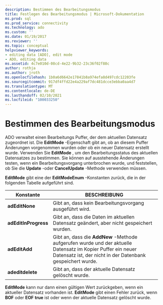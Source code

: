 ```yaml
---
description: Bestimmen des Bearbeitungsmodus
title: Festlegen des Bearbeitungsmodus | Microsoft-Dokumentation
ms.prod: sql
ms.prod_service: connectivity
ms.technology: ado
ms.custom: ''
ms.date: 01/19/2017
ms.reviewer: ''
ms.topic: conceptual
helpviewer_keywords:
- editing data [ADO], edit mode
- ADO, editing data
ms.assetid: 4c7e010d-08cd-4e22-9b32-23c36f02f88c
author: rothja
ms.author: jroth
ms.openlocfilehash: 1b0a6d6642e17841b8a974efa8d497cdc12203fe
ms.sourcegitcommit: 917df4ffd22e4a229af7dc481dcce3ebba0aa4d7
ms.translationtype: MT
ms.contentlocale: de-DE
ms.lasthandoff: 02/10/2021
ms.locfileid: "100033250"
---
```

# <a name="determining-edit-mode"></a>Bestimmen des Bearbeitungsmodus
ADO verwaltet einen Bearbeitungs Puffer, der dem aktuellen Datensatz zugeordnet ist. Die **EditMode** -Eigenschaft gibt an, ob an diesem Puffer Änderungen vorgenommen wurden oder ob ein neuer Datensatz erstellt wurde. Verwenden Sie **EditMode** , um den Bearbeitungsstatus des aktuellen Datensatzes zu bestimmen. Sie können auf ausstehende Änderungen testen, wenn ein Bearbeitungsvorgang unterbrochen wurde, und feststellen, ob Sie die **Update** -oder **CancelUpdate** -Methode verwenden müssen.  
  
 **EditMode** gibt eine der **EditModeEnum** -Konstanten zurück, die in der folgenden Tabelle aufgeführt sind.  
  
|Konstante|BESCHREIBUNG|  
|--------------|-----------------|  
|**adEditNone**|Gibt an, dass kein Bearbeitungsvorgang ausgeführt wird.|  
|**adEditInProgress**|Gibt an, dass die Daten im aktuellen Datensatz geändert, aber nicht gespeichert wurden.|  
|**adEditAdd**|Gibt an, dass die **AddNew** -Methode aufgerufen wurde und der aktuelle Datensatz im Kopier Puffer ein neuer Datensatz ist, der nicht in der Datenbank gespeichert wurde.|  
|**adeditdelete**|Gibt an, dass der aktuelle Datensatz gelöscht wurde.|  
  
 **EditMode** kann nur dann einen gültigen Wert zurückgeben, wenn ein aktueller Datensatz vorhanden ist. **EditMode** gibt einen Fehler zurück, wenn **BOF** oder **EOF** **true** ist oder wenn der aktuelle Datensatz gelöscht wurde.
